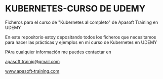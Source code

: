 # KUBERNETES-CURSO DE UDEMY
Ficheros para el curso de "Kubernetes al completo" de Apasoft Training en UDEMY

En este repositorio estoy depositando todos los ficheros que necesitamos para hacer las prácticas y ejemplos en mi curso de Kubernetes en UDEMY

PAra cualquier información me puedes contactar en 

apasoft.trainig@gmail.com

www.apasoft-training.com
